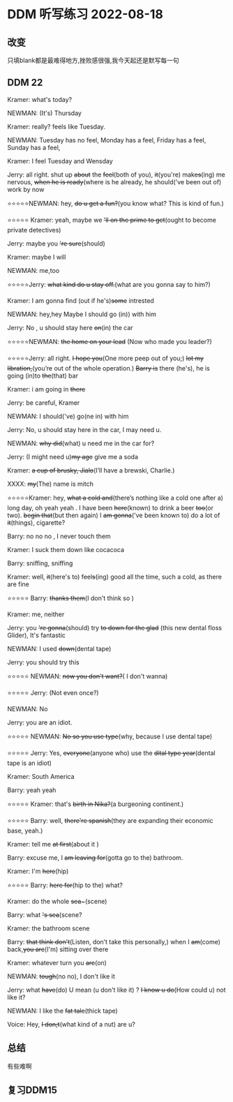 # DDM 听写练习 2022-08-18

## 改变

只填blank都是最难得地方,挫败感很强,我今天起还是默写每一句

## DDM 22

Kramer: what's today?

NEWMAN: (It's) Thursday

Kramer: really? feels like Tuesday.

NEWMAN: Tuesday has no feel, Monday has a feel, Friday has a feel,  Sunday has a feel,

Kramer: I feel Tuesday and Wensday

Jerry: all right. shut up ~~about~~ the ~~feel~~(both of you), ~~it~~(you're) mak~~es~~(ing) me nervous,
   ~~when he is ready~~(where is he already, he should('ve been out of) work by now

⭐️⭐️⭐️⭐️⭐NEWMAN: hey, ~~do u get a fun?~~(you know what? This is kind of fun.)

⭐️⭐️⭐️⭐️⭐ Kramer: yeah, maybe we ~~'ll on the prime to get~~(ought to become private detectives)  

Jerry: maybe you ~~'re sure~~(should)

Kramer: maybe I will

NEWMAN: me,too

⭐️⭐️⭐️⭐️⭐Jerry: ~~what kind do u stay off.~~(what are you gonna say to him?)

Kramer: I am gonna find (out if he's)~~some~~ intrested

NEWMAN: hey,hey Maybe I should go (in)) with him

Jerry: No , u should stay here ~~on~~(in) the car

⭐️⭐️⭐️⭐️⭐NEWMAN: ~~the home on your lead~~ (Now who made you leader?)

⭐️⭐️⭐️⭐️⭐Jerry: all right. ~~I hope you~~(One more peep out of you;) ~~lot my libration,~~(you’re out of the
        whole operation.)
        ~~Barry is~~ there (he's), he is going (in)to ~~the~~(that) bar

Kramer: i am going in ~~there~~

Jerry: be careful, Kramer

NEWMAN: I should('ve) go(ne in) with him

Jerry: No, u should stay here in the car, I may need u. 

NEWMAN: ~~why did~~(what) u need me in the car for?

Jerry: (I might need u)~~my age~~ give me a soda

Kramer: ~~a cup of brusky, Jialo~~(I’ll have a brewski, Charlie.)

XXXX:  ~~my~~(The) name is mitch

⭐️⭐️⭐️⭐️⭐Kramer: hey, ~~what a cold and~~(there’s nothing like a cold one after a) long day,
        oh yeah yeah . I have been ~~here~~(known) to drink a beer ~~too~~(or two). ~~begin that~~(but then again) I ~~am gonna~~('ve been known to) do a lot of ~~it~~(things),
        cigarette?

Barry: no no no , I never touch them

Kramer: I suck them down like cocacoca

Barry: sniffing, sniffing

Kramer: well, ~~it~~(here's to) feel~~s~~(ing) good all the time, such a cold, as there are fine

⭐️⭐️⭐️⭐️⭐ Barry: ~~thanks them~~(I don't think so ) 

Kramer: me, neither

Jerry: you ~~'re gonna~~(should) try ~~to down for the glad~~ (this new dental floss Glider), It's fantastic

NEWMAN: I used ~~down~~(dental tape)

Jerry: you should try this

⭐️⭐️⭐️⭐️⭐ NEWMAN: ~~now you don't want?~~( I don't wanna)

⭐️⭐️⭐️⭐️⭐ Jerry: (Not even once?)

NEWMAN: No 

Jerry: you are an idiot.

⭐️⭐️⭐️⭐️⭐ NEWMAN: ~~No so you use type~~(why, because I use dental tape)

⭐️⭐️⭐️⭐️⭐ Jerry: Yes, ~~everyone~~(anyone who) use the ~~dital type year~~(dental tape is an idiot)

Kramer: South America

Barry: yeah yeah


⭐️⭐️⭐️⭐️⭐ Kramer: that's ~~birth in Nika?~~(a burgeoning continent.)

⭐️⭐️⭐️⭐️⭐ Barry: well, ~~there're spanish~~(they are expanding their economic base, yeah.)

Kramer: tell me ~~at first~~(about it )

Barry: excuse me, I ~~am leaving for~~(gotta go to the) bathroom.

Kramer: I'm ~~here~~(hip)

⭐️⭐️⭐️⭐️⭐ Barry: ~~here for~~(hip to the) what?

Kramer: do the whole ~~sea~~~(scene)

Barry: what ~~'s sea~~(scene?

Kramer: the bathroom scene

Barry: ~~that think don't~~(Listen, don’t take this personally,)  when I ~~am~~(come) back,~~you are~~(I'm) sitting over there

Kramer: whatever turn you ~~are~~(on)

NEWMAN: ~~tough~~(no no), I don't like it 

Jerry: what ~~have~~(do) U mean (u don't like it) ? ~~I know u do~~(How could u) not like it?

NEWMAN: I like the ~~fat tale~~(thick tape)

Voice: Hey, ~~I don;t~~(what kind of a nut) are u?



  
## 总结

有些难啊

## 复习DDM15
